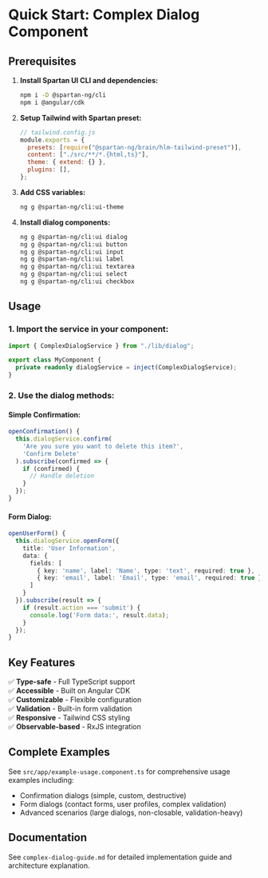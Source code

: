 # Quick Start: Complex Dialog Component

## Prerequisites

1. **Install Spartan UI CLI and dependencies:**

   ```bash
   npm i -D @spartan-ng/cli
   npm i @angular/cdk
   ```

2. **Setup Tailwind with Spartan preset:**

   ```javascript
   // tailwind.config.js
   module.exports = {
     presets: [require("@spartan-ng/brain/hlm-tailwind-preset")],
     content: ["./src/**/*.{html,ts}"],
     theme: { extend: {} },
     plugins: [],
   };
   ```

3. **Add CSS variables:**

   ```bash
   ng g @spartan-ng/cli:ui-theme
   ```

4. **Install dialog components:**
   ```bash
   ng g @spartan-ng/cli:ui dialog
   ng g @spartan-ng/cli:ui button
   ng g @spartan-ng/cli:ui input
   ng g @spartan-ng/cli:ui label
   ng g @spartan-ng/cli:ui textarea
   ng g @spartan-ng/cli:ui select
   ng g @spartan-ng/cli:ui checkbox
   ```

## Usage

### 1. Import the service in your component:

```typescript
import { ComplexDialogService } from "./lib/dialog";

export class MyComponent {
  private readonly dialogService = inject(ComplexDialogService);
}
```

### 2. Use the dialog methods:

#### Simple Confirmation:

```typescript
openConfirmation() {
  this.dialogService.confirm(
    'Are you sure you want to delete this item?',
    'Confirm Delete'
  ).subscribe(confirmed => {
    if (confirmed) {
      // Handle deletion
    }
  });
}
```

#### Form Dialog:

```typescript
openUserForm() {
  this.dialogService.openForm({
    title: 'User Information',
    data: {
      fields: [
        { key: 'name', label: 'Name', type: 'text', required: true },
        { key: 'email', label: 'Email', type: 'email', required: true }
      ]
    }
  }).subscribe(result => {
    if (result.action === 'submit') {
      console.log('Form data:', result.data);
    }
  });
}
```

## Key Features

✅ **Type-safe** - Full TypeScript support  
✅ **Accessible** - Built on Angular CDK  
✅ **Customizable** - Flexible configuration  
✅ **Validation** - Built-in form validation  
✅ **Responsive** - Tailwind CSS styling  
✅ **Observable-based** - RxJS integration

## Complete Examples

See `src/app/example-usage.component.ts` for comprehensive usage examples including:

- Confirmation dialogs (simple, custom, destructive)
- Form dialogs (contact forms, user profiles, complex validation)
- Advanced scenarios (large dialogs, non-closable, validation-heavy)

## Documentation

See `complex-dialog-guide.md` for detailed implementation guide and architecture explanation.
